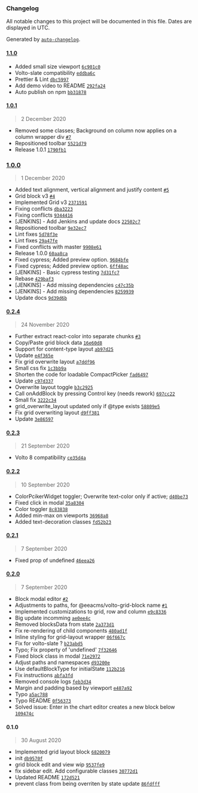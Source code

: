### Changelog

All notable changes to this project will be documented in this file. Dates are displayed in UTC.

Generated by [`auto-changelog`](https://github.com/CookPete/auto-changelog).

#### [1.1.0](https://github.com/eea/volto-grid-block/compare/1.0.1...1.1.0)

- Added small size viewport [`6c901c0`](https://github.com/eea/volto-grid-block/commit/6c901c020f35db0390e706409322aec45783beb1)
- Volto-slate compatibility [`eddba6c`](https://github.com/eea/volto-grid-block/commit/eddba6c0429f743efc64764e80010f38342344e4)
- Prettier & Lint [`dbc5997`](https://github.com/eea/volto-grid-block/commit/dbc599753d953fc603f1cc3fa6c2ef5b1106fee2)
- Add demo video to README [`292fa24`](https://github.com/eea/volto-grid-block/commit/292fa240ab3a2cf5527afd9058a47f1126a1d854)
- Auto publish on npm [`bb31878`](https://github.com/eea/volto-grid-block/commit/bb31878c91b30f9922729a8601ee5338867e05c4)

#### [1.0.1](https://github.com/eea/volto-grid-block/compare/1.0.0...1.0.1)

> 2 December 2020

- Removed some classes; Background on column now applies on a column wrapper div [`#7`](https://github.com/eea/volto-grid-block/pull/7)
- Repositioned toolbar [`5521d79`](https://github.com/eea/volto-grid-block/commit/5521d790cad17fd0bc2a64ee0b67f2b91eb989f5)
- Release 1.0.1 [`1790fb1`](https://github.com/eea/volto-grid-block/commit/1790fb1a012c1f999fe0b9c4f969e0005cfae361)

### [1.0.0](https://github.com/eea/volto-grid-block/compare/0.2.4...1.0.0)

> 1 December 2020

- Added text alignment, vertical alignment and justify content [`#5`](https://github.com/eea/volto-grid-block/pull/5)
- Grid block v3 [`#4`](https://github.com/eea/volto-grid-block/pull/4)
- Implemented Grid v3 [`2371591`](https://github.com/eea/volto-grid-block/commit/2371591cbf9ebc1fcbafbf48987978c1c5da98ec)
- Fixing conflicts [`dba3223`](https://github.com/eea/volto-grid-block/commit/dba32239f7f9fe148cacfadecb23f3a4baafccb6)
- Fixing conflicts [`9344416`](https://github.com/eea/volto-grid-block/commit/9344416d5285ce0aeffccce9a5d0ea0f30e83a9c)
- [JENKINS] - Add Jenkins and update docs [`22502c7`](https://github.com/eea/volto-grid-block/commit/22502c7f4bca3537e78c845c619ea1dbc884a286)
- Repositioned toolbar [`9e32ec7`](https://github.com/eea/volto-grid-block/commit/9e32ec73a6ca64b3d25a0b9a36b65c8e2096f223)
- Lint fixes [`5d78f3e`](https://github.com/eea/volto-grid-block/commit/5d78f3ee89668690252c4279dedc0fe17938718c)
- Lint fixes [`29a47fe`](https://github.com/eea/volto-grid-block/commit/29a47febce0bfd44b729d11caac4e0695384bda5)
- Fixed conflicts with master [`9908e61`](https://github.com/eea/volto-grid-block/commit/9908e6127332390d1af6e6aae9c0e764227d4d89)
- Release 1.0.0 [`60aa8ca`](https://github.com/eea/volto-grid-block/commit/60aa8ca6f693cfce855d71491913b516c45ed029)
- Fixed cypress; Added preview option. [`9684bfe`](https://github.com/eea/volto-grid-block/commit/9684bfe540a945260740af4962a5ab731757c300)
- Fixed cypress; Added preview option. [`6ff48ac`](https://github.com/eea/volto-grid-block/commit/6ff48ac08699da84c3121905e8c59d18a95e2d74)
- [JENKINS] - Basic cypress testing [`7d31fc7`](https://github.com/eea/volto-grid-block/commit/7d31fc7770f41fb3923d536ba2121467c057db62)
- Rebase [`429baf3`](https://github.com/eea/volto-grid-block/commit/429baf32111bb554ee1cee2baadb04abc10ba19d)
- [JENKINS] - Add missing dependencies [`c47c35b`](https://github.com/eea/volto-grid-block/commit/c47c35be6865ef01b79928d97aeefacf195ac02f)
- [JENKINS] - Add missing dependencies [`8259939`](https://github.com/eea/volto-grid-block/commit/8259939b131a55cf86c6309c0188e84b2945410f)
- Update docs [`9d39d6b`](https://github.com/eea/volto-grid-block/commit/9d39d6b0eb8d4838da4e940673140d4152fa4f6e)

#### [0.2.4](https://github.com/eea/volto-grid-block/compare/0.2.3...0.2.4)

> 24 November 2020

- Further extract react-color into separate chunks [`#3`](https://github.com/eea/volto-grid-block/pull/3)
- Copy/Paste grid block data [`16e60d8`](https://github.com/eea/volto-grid-block/commit/16e60d8e2e538c77d70751f2edf909cfb318d8be)
- Support for content-type layout [`ab97d25`](https://github.com/eea/volto-grid-block/commit/ab97d25cc9a8384c778353b24f045240ecbbc1ee)
- Update [`e4f365e`](https://github.com/eea/volto-grid-block/commit/e4f365e816a8d6fe2c566f019abd2cef9db8f6e2)
- Fix grid overwrite layout [`a7ddf96`](https://github.com/eea/volto-grid-block/commit/a7ddf96c18957d17cd907720b88efce7175f348d)
- Small css fix [`1c3bb9a`](https://github.com/eea/volto-grid-block/commit/1c3bb9a88f0c92ea00bf151ef8bad5b10519893a)
- Shorten the code for loadable CompactPicker [`fad6497`](https://github.com/eea/volto-grid-block/commit/fad64970591053f291df4a424bcc37eaa50179aa)
- Update [`c97d337`](https://github.com/eea/volto-grid-block/commit/c97d337ad2e54081a81629dd2e6f8d13ed97f438)
- Overwrite layout toggle [`b3c2925`](https://github.com/eea/volto-grid-block/commit/b3c2925cf8b553876557a975d60c095df17a6b3a)
- Call onAddBlock by pressing Control key (needs rework) [`697cc22`](https://github.com/eea/volto-grid-block/commit/697cc22e2643b92aece7c787dfda017bee429902)
- Small fix [`3222c34`](https://github.com/eea/volto-grid-block/commit/3222c348bb39959eacde95cf20a299d2d09535c2)
- grid_overwrite_layout updated only if @type exists [`58809e5`](https://github.com/eea/volto-grid-block/commit/58809e5e5b2485ee956de529cb31a8bcbdfcef8c)
- Fix grid overwriting layout [`d9ff381`](https://github.com/eea/volto-grid-block/commit/d9ff381cbbd7a11e919c5f6cc4629b8c2cafd8b1)
- Update [`3e86597`](https://github.com/eea/volto-grid-block/commit/3e8659739f2972729f513bd1695c5b7238bf1a9a)

#### [0.2.3](https://github.com/eea/volto-grid-block/compare/0.2.2...0.2.3)

> 21 September 2020

- Volto 8 compatibility [`ce35d4a`](https://github.com/eea/volto-grid-block/commit/ce35d4ad604962fa59bede5fe26ffb4fe4238fbd)

#### [0.2.2](https://github.com/eea/volto-grid-block/compare/0.2.1...0.2.2)

> 10 September 2020

- ColorPcikerWidget toggler; Overwrite text-color only if active; [`d40be73`](https://github.com/eea/volto-grid-block/commit/d40be73e9a40748ea80bf0f5c177f9533dd11c2d)
- Fixed click in modal [`35a8304`](https://github.com/eea/volto-grid-block/commit/35a8304b769286deda4f0a55b55bdebce4b3492f)
- Color toggler [`8c83838`](https://github.com/eea/volto-grid-block/commit/8c83838c72092719bda9cedd9144c51a554d1f98)
- Added min-max on viewports [`36968a8`](https://github.com/eea/volto-grid-block/commit/36968a8e9248acff22dcc68aa226c200c5fe551d)
- Added text-decoration classes [`fd52b23`](https://github.com/eea/volto-grid-block/commit/fd52b23d1c522448ca3704eb745cf0b0ee0ab16d)

#### [0.2.1](https://github.com/eea/volto-grid-block/compare/0.2.0...0.2.1)

> 7 September 2020

- Fixed prop of undefined [`46eea26`](https://github.com/eea/volto-grid-block/commit/46eea26f1bbd6a1e18c36a2388de569047a45cd9)

#### [0.2.0](https://github.com/eea/volto-grid-block/compare/0.1.0...0.2.0)

> 7 September 2020

- Block modal editor [`#2`](https://github.com/eea/volto-grid-block/pull/2)
- Adjustments to paths, for @eeacms/volto-grid-block name [`#1`](https://github.com/eea/volto-grid-block/pull/1)
- Implemented customizations to grid, row and column [`e9c8336`](https://github.com/eea/volto-grid-block/commit/e9c8336a45a3067a72eb00378a968c0d602cdbcb)
- Big update incomming [`ae0ee4c`](https://github.com/eea/volto-grid-block/commit/ae0ee4cee1ae2c22539ca6842a9fe51813461f4c)
- Removed blocksData from state [`2a373d1`](https://github.com/eea/volto-grid-block/commit/2a373d1af34509ae519a482623bc92cb1ebb80ac)
- Fix re-rendering of child components [`480ad1f`](https://github.com/eea/volto-grid-block/commit/480ad1f583d5c7fe6afc396cb33ac7b0fe75c160)
- Inline styling for grid-layout wrapper [`06f667c`](https://github.com/eea/volto-grid-block/commit/06f667ccdb68c932b2356d2aadba07fa82c0a5d0)
- Fix for volto-slate ? [`b23abd5`](https://github.com/eea/volto-grid-block/commit/b23abd5a5d6b596e49f05acc68a1d91f0334ba52)
- Typo; Fix property of 'undefined' [`7f32646`](https://github.com/eea/volto-grid-block/commit/7f3264696aa40091452d68bbe36384e21bfb810f)
- Fixed block class in modal [`71e2972`](https://github.com/eea/volto-grid-block/commit/71e2972ba18202e66903a5068e0584262e5df7e6)
- Adjust paths and namespaces [`d93200e`](https://github.com/eea/volto-grid-block/commit/d93200e53e83658bcf2325e6744510bcca038a1f)
- Use defaultBlockType for initialState [`112b216`](https://github.com/eea/volto-grid-block/commit/112b216617363f46ccfebf0c67b4e597d441c871)
- Fix instructions [`abfa3fd`](https://github.com/eea/volto-grid-block/commit/abfa3fd30f85ffa0cd395d52caf187cbf4e77eb9)
- Removed console logs [`feb3d34`](https://github.com/eea/volto-grid-block/commit/feb3d3401e6eb08c1244e61b7175c55803f19670)
- Margin and padding based by viewport [`e487a92`](https://github.com/eea/volto-grid-block/commit/e487a9233fba82db139d4264de063814442804a9)
- Typo [`a5ac788`](https://github.com/eea/volto-grid-block/commit/a5ac7880ec670b86671ab9923569f07f37abef8d)
- Typo README [`0f56373`](https://github.com/eea/volto-grid-block/commit/0f5637323c83d85b9fb62e2e812826a04fb3f2e2)
- Solved issue: Enter in the chart editor creates a new block below [`109474c`](https://github.com/eea/volto-grid-block/commit/109474c304c9ecb03b7a081824b590936955860c)

#### 0.1.0

> 30 August 2020

- Implemented grid layout block [`6820079`](https://github.com/eea/volto-grid-block/commit/682007994ce054edcace1cddb6a4931a2b079fcb)
- init [`db9570f`](https://github.com/eea/volto-grid-block/commit/db9570f21c874842336959865cb0a6da98acb386)
- grid block edit and view wip [`9537fe9`](https://github.com/eea/volto-grid-block/commit/9537fe9ba9e0e1360ed2765bd405fbfb5535ccb9)
- fix sidebar edit. Add configurable classes [`30772d1`](https://github.com/eea/volto-grid-block/commit/30772d155c9c24cd2a8014dcd56d9d9ea107018d)
- Updated README [`172d521`](https://github.com/eea/volto-grid-block/commit/172d52109c2d46ffb00e5d0ecc0ba322812eed4b)
- prevent class from being overriten by state update [`86fdfff`](https://github.com/eea/volto-grid-block/commit/86fdfffdb3523e69041507c19cbc6bd0f8da58ec)
